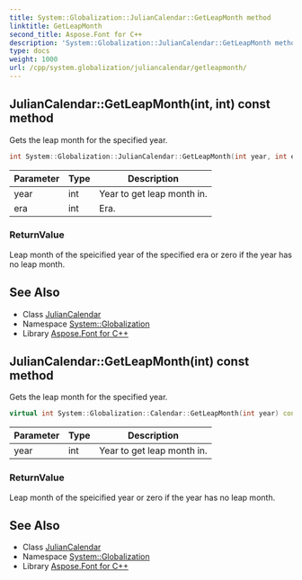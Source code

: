 ```yaml
---
title: System::Globalization::JulianCalendar::GetLeapMonth method
linktitle: GetLeapMonth
second_title: Aspose.Font for C++
description: 'System::Globalization::JulianCalendar::GetLeapMonth method. Gets the leap month for the specified year in C++.'
type: docs
weight: 1000
url: /cpp/system.globalization/juliancalendar/getleapmonth/
---
```

## JulianCalendar::GetLeapMonth(int, int) const method


Gets the leap month for the specified year.

```cpp
int System::Globalization::JulianCalendar::GetLeapMonth(int year, int era) const override
```


| Parameter | Type | Description |
| --- | --- | --- |
| year | int | Year to get leap month in. |
| era | int | Era. |

### ReturnValue

Leap month of the speicified year of the specified era or zero if the year has no leap month.

## See Also

* Class [JulianCalendar](../)
* Namespace [System::Globalization](../../)
* Library [Aspose.Font for C++](../../../)
## JulianCalendar::GetLeapMonth(int) const method


Gets the leap month for the specified year.

```cpp
virtual int System::Globalization::Calendar::GetLeapMonth(int year) const
```


| Parameter | Type | Description |
| --- | --- | --- |
| year | int | Year to get leap month in. |

### ReturnValue

Leap month of the speicified year or zero if the year has no leap month.

## See Also

* Class [JulianCalendar](../)
* Namespace [System::Globalization](../../)
* Library [Aspose.Font for C++](../../../)

